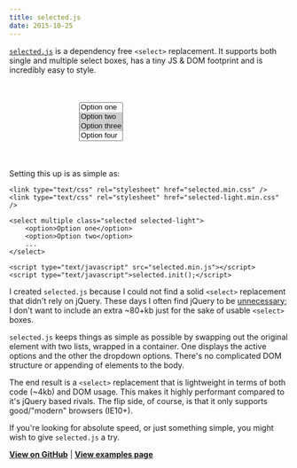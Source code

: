 ```yaml
---
title: selected.js
date: 2015-10-25
---
```


<link rel="stylesheet" type="text/css" href="/img/posts/selectedjs/selected.min.css" />
<link rel="stylesheet" type="text/css" href="/img/posts/selectedjs/selected-light.min.css" />

<script type="text/javascript" src="/img/posts/selectedjs/selected.min.js"></script>
<script type="text/javascript">
    window.addEventListener('load', function() {
        selected.init();
    });
</script>

[`selected.js`](http://github.com/Fizzadar/selected.js) is a dependency free `<select>` replacement. It supports both single and multiple select boxes, has a tiny JS & DOM footprint and is incredibly easy to style.

<div style="width: 50%; margin: 50px auto;">
    <select multiple class="selected selected-light">
        <option>Option one</option>
        <option selected>Option two</option>
        <option selected>Option three</option>
        <option>Option four</option>
        <option>Option five</option>
    </select>
</div>

Setting this up is as simple as:

    <link type="text/css" rel="stylesheet" href="selected.min.css" />
    <link type="text/css" rel="stylesheet" href="selected-light.min.css" />

    <select multiple class="selected selected-light">
        <option>Option one</option>
        <option>Option two</option>
        ...
    </select>

    <script type="text/javascript" src="selected.min.js"></script>
    <script type="text/javascript">selected.init();</script>

I created `selected.js` because I could not find a solid `<select>` replacement that didn't rely on jQuery. These days I often find jQuery to be [unnecessary](http://youmightnotneedjquery.com); I don't want to include an extra ~80+kb just for the sake of  usable `<select>` boxes.

`selected.js` keeps things as simple as possible by swapping out the original element with two lists, wrapped in a container. One displays the active options and the other the dropdown options. There's no complicated DOM structure or appending of elements to the body.

The end result is a `<select>` replacement that is lightweight in terms of both code (~4kb) and DOM usage. This makes it highly performant compared to it's jQuery based rivals. The flip side, of course, is that it only supports good/"modern" browsers (IE10+).

If you're looking for absolute speed, or just something simple, you might wish to give `selected.js` a try.


[**View on GitHub**](http://github.com/Fizzadar/selected.js) | [**View examples page**](http://fizzadar.com/selected.js/)
